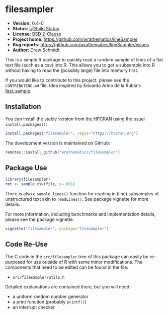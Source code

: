 # filesampler

* **Version:** 0.4-0
* **Status:** [![Build Status](https://travis-ci.org/wrathematics/filesampler.png)](https://travis-ci.org/wrathematics/filesampler)
* **License:** [BSD 2-Clause](http://opensource.org/licenses/BSD-2-Clause)
* **Project home**: https://github.com/wrathematics/lineSampler
* **Bug reports**: https://github.com/wrathematics/lineSampler/issues
* **Author:** Drew Schmidt



This is a simple R package to quickly read a random sample of lines of a flat text file (such as a csv) into R.  This allows you to get a subsample into R without having to read the (possibly large) file into memory first.

If you would like to contribute to this project, please see the `CONTRIBUTING.md` file.  Idea inspired by Eduardo Arino de la Rubia's [fast_sample](https://github.com/earino/fast_sample).



## Installation

You can install the stable version from [the HPCRAN](https://hpcran.org) using the usual `install.packages()`:

```r
install.packages("filesampler", repos="https://hpcran.org")
```

The development version is maintained on GitHub:


```r
remotes::install_github("wrathematics/filesampler")
```



## Package Use

```r
library(filesampler)
ret <- sample_csv(file, p=.001)
```

There is also a `sample_lines()` function for reading in (line) subsamples of unstructured text akin to `readLines()`.  See package vignette for more details.

For more information, including benchmarks and implementation details, please see the package vignette:

```r
vignette("filesampler", package="filesampler")
```



## Code Re-Use

The C code in the `src/filesampler` tree of this package can easily be re-purposed for use outside of R with some minor modifications.  The components that need to be edited can be found in the file:

  * `src/filesampler/utils.h`

Detailed explanations are contained there, but you will need:

* a uniform random number generator
* a print function (probably `printf()`)
* an interrupt checker
